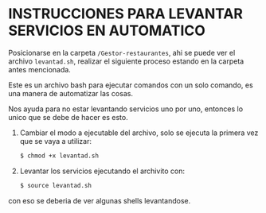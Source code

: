 # INSTRUCCIONES PARA LEVANTAR SERVICIOS EN AUTOMATICO

Posicionarse en la carpeta `/Gestor-restaurantes`, ahi se puede ver el archivo `levantad.sh`, realizar el siguiente proceso estando en la carpeta antes mencionada.

Este es un archivo bash para ejecutar comandos con un solo comando, es una manera de automatizar las cosas.

Nos ayuda para no estar levantando servicios uno por uno, entonces lo unico que se debe de hacer es esto.

1. Cambiar el modo a ejecutable del archivo, solo se ejecuta la primera vez que se vaya a utilizar:

    ```bash
    $ chmod +x levantad.sh 
    ```

2. Levantar los servicios ejecutando el archivito con:

    ```bash
    $ source levantad.sh
    ```

con eso se deberia de ver algunas shells levantandose.